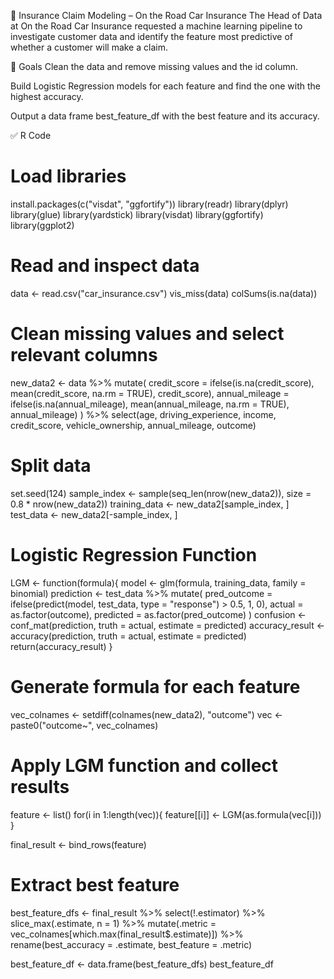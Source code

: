 🚗 Insurance Claim Modeling – On the Road Car Insurance
The Head of Data at On the Road Car Insurance requested a machine learning pipeline to investigate customer data and identify the feature most predictive of whether a customer will make a claim.

🎯 Goals
Clean the data and remove missing values and the id column.

Build Logistic Regression models for each feature and find the one with the highest accuracy.

Output a data frame best_feature_df with the best feature and its accuracy.




✅ R Code
# Load libraries
install.packages(c("visdat", "ggfortify"))
library(readr)
library(dplyr)
library(glue)
library(yardstick)
library(visdat)
library(ggfortify)
library(ggplot2)

# Read and inspect data
data <- read.csv("car_insurance.csv")
vis_miss(data)
colSums(is.na(data))

# Clean missing values and select relevant columns
new_data2 <- data %>%
  mutate(
    credit_score = ifelse(is.na(credit_score), mean(credit_score, na.rm = TRUE), credit_score),
    annual_mileage = ifelse(is.na(annual_mileage), mean(annual_mileage, na.rm = TRUE), annual_mileage)
  ) %>%
  select(age, driving_experience, income, credit_score, vehicle_ownership, annual_mileage, outcome)

# Split data
set.seed(124)
sample_index <- sample(seq_len(nrow(new_data2)), size = 0.8 * nrow(new_data2))
training_data <- new_data2[sample_index, ]
test_data <- new_data2[-sample_index, ]

# Logistic Regression Function
LGM <- function(formula){
  model <- glm(formula, training_data, family = binomial)
  prediction <- test_data %>%
    mutate(
      pred_outcome = ifelse(predict(model, test_data, type = "response") > 0.5, 1, 0),
      actual = as.factor(outcome),
      predicted = as.factor(pred_outcome)
    )
  confusion <- conf_mat(prediction, truth = actual, estimate = predicted)
  accuracy_result <- accuracy(prediction, truth = actual, estimate = predicted)
  return(accuracy_result)
}

# Generate formula for each feature
vec_colnames <- setdiff(colnames(new_data2), "outcome")
vec <- paste0("outcome~", vec_colnames)

# Apply LGM function and collect results
feature <- list()
for(i in 1:length(vec)){
  feature[[i]] <- LGM(as.formula(vec[i]))
}

final_result <- bind_rows(feature)

# Extract best feature
best_feature_dfs <- final_result %>%
  select(!.estimator) %>%
  slice_max(.estimate, n = 1) %>%
  mutate(.metric = vec_colnames[which.max(final_result$.estimate)]) %>%
  rename(best_accuracy = .estimate, best_feature = .metric)

best_feature_df <- data.frame(best_feature_dfs)
best_feature_df
